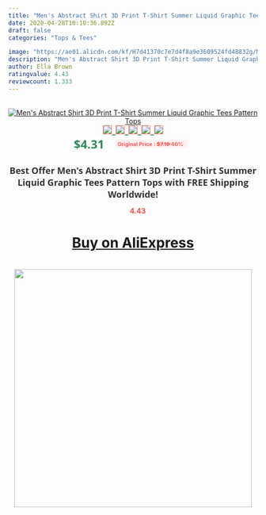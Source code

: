 ```yaml
---
title: "Men's Abstract Shirt 3D Print T-Shirt Summer Liquid Graphic Tees Pattern Tops"
date: 2020-04-28T10:10:36.892Z
draft: false
categories: "Tops & Tees"

image: "https://ae01.alicdn.com/kf/H7d41370c7e7d4f8a9e3609524fd48832g/Men-s-Abstract-Shirt-3D-Print-T-Shirt-Summer-Liquid-Graphic-Tees-Pattern-Tops.jpg"
description: "Men's Abstract Shirt 3D Print T-Shirt Summer Liquid Graphic Tees Pattern Tops"
author: Ella Brown
ratingvalue: 4.43
reviewcount: 1.333
---
```

<br>
<div style="text-align: center;">
<a href="https://s.click.aliexpress.com/e/_AkmEoz" target="_blank" rel="nofollow noopener noreferrer"><img alt="Men's Abstract Shirt 3D Print T-Shirt Summer Liquid Graphic Tees Pattern Tops" class="magnifier-image" src="https://ae01.alicdn.com/kf/H7d41370c7e7d4f8a9e3609524fd48832g/Men-s-Abstract-Shirt-3D-Print-T-Shirt-Summer-Liquid-Graphic-Tees-Pattern-Tops.jpg_640x640.jpg">
<br>
<img style="border:1px solid salmon" src="https://ae01.alicdn.com/kf/H7d41370c7e7d4f8a9e3609524fd48832g/Men-s-Abstract-Shirt-3D-Print-T-Shirt-Summer-Liquid-Graphic-Tees-Pattern-Tops.jpg_120x120.jpg">&nbsp;&nbsp;<img style="border:1px solid salmon" src="https://ae01.alicdn.com/kf/H3ee5a029e9cb49dbad6b2f0f1cce11c1N/Men-s-Abstract-Shirt-3D-Print-T-Shirt-Summer-Liquid-Graphic-Tees-Pattern-Tops.jpg_120x120.jpg">&nbsp;&nbsp;<img style="border:1px solid salmon" src="_120x120.jpg">&nbsp;&nbsp;<img style="border:1px solid salmon" src="_120x120.jpg">&nbsp;&nbsp;<img style="border:1px solid salmon" src="_120x120.jpg"></a></div><br0>
<div style="text-align: center;"><span style="background-color: white; border: 0px; box-sizing: border-box; color: seagreen; display: inline-block; font-family: &quot;open sans&quot; , &quot;arial&quot; , &quot;helvetica&quot; , sans-serif , &quot;heiti&quot;; font-size: 24px; font-stretch: inherit; font-weight: 700; line-height: inherit; margin: 0px 10px 0px 0px; padding: 0px; vertical-align: middle;">$4.31 </span>
<span style="background: rgb(255 , 241 , 241); border-radius: 3px; border: 0px; box-sizing: border-box; color: #ff4747; display: inline-block; font-family: inherit; font-size: 12px; font-stretch: inherit; font-style: inherit; font-variant: inherit; font-weight: 600; line-height: inherit; margin: 0px; padding: 2px 5px; transform: scale(0.9); vertical-align: middle;">Original Price : <b style="text-decoration: line-through;">$7.19 </b> 40%&nbsp;&nbsp;</span></div>
<h1 style="color: #333333; display: inline-block; font-family: &quot;open sans&quot; , &quot;arial&quot; , &quot;helvetica&quot; , sans-serif , &quot;heiti&quot;; font-size: 18px; font-stretch: inherit; font-weight: 700; text-align: center;">Best Offer Men's Abstract Shirt 3D Print T-Shirt Summer Liquid Graphic Tees Pattern Tops with FREE Shipping Worldwide!</h1>
<div style="color: #ff4747; text-align: center;">
<img src="https://4.bp.blogspot.com/-M0ZcTcb-5uY/XleCXlxnR4I/AAAAAAAAAEc/OrjgMkXV1oMQFaCRZj5HQwOCBcu3w1FegCPcBGAYYCw/s1600/star.png" style="height: 15px;">&nbsp;<b>4.43</b></div>
<div class="button_cont" align="center"><a class="buynow_a" href="https://s.click.aliexpress.com/e/_AkmEoz" target="_blank" rel="nofollow noopener noreferrer"><H1>Buy on AliExpress</H1></a></div><br>
<div class="separator" style="clear: both; text-align: center;">
<img src="https://lh3.googleusercontent.com/-pTy5HemUv9M/XlePHvY0dAI/AAAAAAAAAE4/0nX5iRUoIWY8eMW9Dpxeirr157OZliDIgCLcBGAsYHQ/s1600/badge.gif" width="480">
</div>
